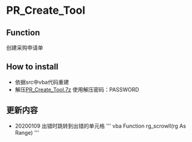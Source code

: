 # PR_Create_Tool
## Function
 创建采购申请单
## How to install
 * 依据src中vba代码重建
 * 解压[PR_Create_Tool.7z](https://github.com/45717335/PR_Create_Tool/blob/master/PR_Create_Tool.7z "下载") 使用解压密码：PASSWORD 
## 更新内容
* 20200109 出错时跳转到出错的单元格
''' vba
Function rg_scrowll(rg As Range)
'''
